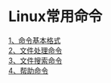 # Linux常用命令
[1、命令基本格式][Basic]   
[2、文件处理命令][Directory]   
[3、文件搜索命令][Find]   
[4、帮助命令][Help]   

[Basic]: /Basic.html
[Directory]: /Directory.html
[Find]: /Find.html
[Help]: /Help.html

